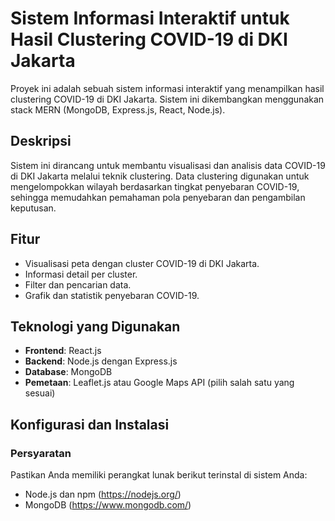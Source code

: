 # Sistem Informasi Interaktif untuk Hasil Clustering COVID-19 di DKI Jakarta

Proyek ini adalah sebuah sistem informasi interaktif yang menampilkan hasil clustering COVID-19 di DKI Jakarta. Sistem ini dikembangkan menggunakan stack MERN (MongoDB, Express.js, React, Node.js).

## Deskripsi

Sistem ini dirancang untuk membantu visualisasi dan analisis data COVID-19 di DKI Jakarta melalui teknik clustering. Data clustering digunakan untuk mengelompokkan wilayah berdasarkan tingkat penyebaran COVID-19, sehingga memudahkan pemahaman pola penyebaran dan pengambilan keputusan.

## Fitur

- Visualisasi peta dengan cluster COVID-19 di DKI Jakarta.
- Informasi detail per cluster.
- Filter dan pencarian data.
- Grafik dan statistik penyebaran COVID-19.

## Teknologi yang Digunakan

- **Frontend**: React.js
- **Backend**: Node.js dengan Express.js
- **Database**: MongoDB
- **Pemetaan**: Leaflet.js atau Google Maps API (pilih salah satu yang sesuai)

## Konfigurasi dan Instalasi

### Persyaratan

Pastikan Anda memiliki perangkat lunak berikut terinstal di sistem Anda:

- Node.js dan npm (https://nodejs.org/)
- MongoDB (https://www.mongodb.com/)
